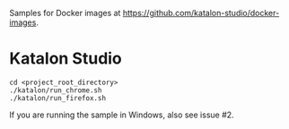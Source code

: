 Samples for Docker images at https://github.com/katalon-studio/docker-images.

# Katalon Studio

    cd <project_root_directory>
    ./katalon/run_chrome.sh
    ./katalon/run_firefox.sh
    
If you are running the sample in Windows, also see issue #2.
